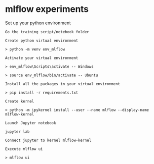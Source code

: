 # mlflow experiments

Set up your python environment

    Go the training script/notebook folder

    Create python virtual environment

    > python -m venv env_mlflow

    Activate your virtual environment

    > env_mlflow\Scripts\activate -- Windows

    > source env_mlflow/bin/activate -- Ubuntu

    Install all the packages in your virtual environment

    > pip install -r requirements.txt

    Create kernel

    > python -m ipykernel install --user --name mlflow --display-name mlflow-kernel

    Launch Jupyter notebook

    jupyter lab

    Connect jupyter to kernel mlflow-kernel

    Execute mlflow ui

    > mlflow ui